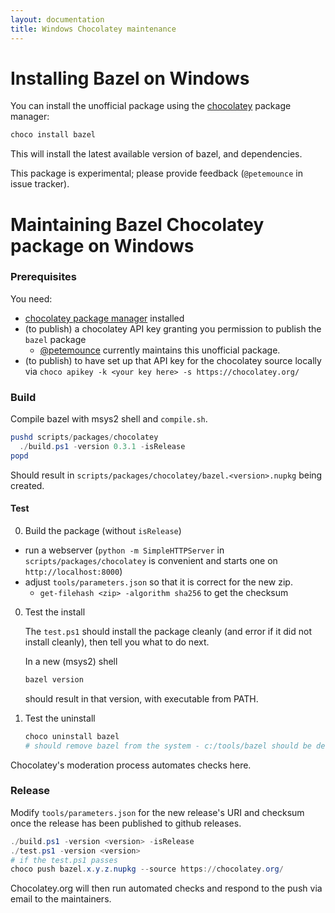 ```yaml
---
layout: documentation
title: Windows Chocolatey maintenance
---
```


Installing Bazel on Windows
===========================

You can install the unofficial package using the [chocolatey](https://chocolatey.org) package manager:

```sh
choco install bazel
```

This will install the latest available version of bazel, and dependencies.

This package is experimental; please provide feedback (`@petemounce` in issue tracker).


Maintaining Bazel Chocolatey package on Windows
===============================================

### Prerequisites

You need:
* [chocolatey package manager](https://chocolatey.org) installed
* (to publish) a chocolatey API key granting you permission to publish the `bazel` package
  * [@petemounce](https://github.com/petemounce) currently maintains this unofficial package.
* (to publish) to have set up that API key for the chocolatey source locally via `choco apikey -k <your key here> -s https://chocolatey.org/`

### Build

Compile bazel with msys2 shell and `compile.sh`.

```powershell
pushd scripts/packages/chocolatey
  ./build.ps1 -version 0.3.1 -isRelease
popd
```

Should result in `scripts/packages/chocolatey/bazel.<version>.nupkg` being created.

#### Test

0. Build the package (without `isRelease`)
  * run a webserver (`python -m SimpleHTTPServer` in `scripts/packages/chocolatey` is convenient and starts one on `http://localhost:8000`)
  * adjust `tools/parameters.json` so that it is correct for the new zip.
    * `get-filehash <zip> -algorithm sha256` to get the checksum
0. Test the install

    The `test.ps1` should install the package cleanly (and error if it did not install cleanly), then tell you what to do next.

    In a new (msys2) shell
    ```sh
    bazel version
    ```
    should result in that version, with executable from PATH.

0. Test the uninstall

    ```sh
    choco uninstall bazel
    # should remove bazel from the system - c:/tools/bazel should be deleted
    ```

Chocolatey's moderation process automates checks here.

### Release

Modify `tools/parameters.json` for the new release's URI and checksum once the release has been published to github releases.

```powershell
./build.ps1 -version <version> -isRelease
./test.ps1 -version <version>
# if the test.ps1 passes
choco push bazel.x.y.z.nupkg --source https://chocolatey.org/
```

Chocolatey.org will then run automated checks and respond to the push via email to the maintainers.
